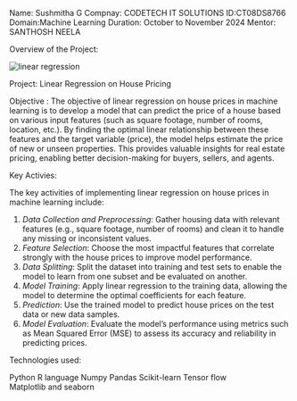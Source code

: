 Name: Sushmitha G
Compnay: CODETECH IT SOLUTIONS
ID:CT08DS8766
Domain:Machine Learning
Duration: October to November 2024
Mentor: SANTHOSH NEELA

Overview of the Project:

![linear regression](https://github.com/user-attachments/assets/05b04455-3328-42b0-a98f-e55a6bdf618e)


Project: Linear Regression on House Pricing

Objective :
The objective of linear regression on house prices in machine learning is to develop a model that can predict the price of a house based on various input features (such as square footage, number of rooms, location, etc.). By finding the optimal linear relationship between these features and the target variable (price), the model helps estimate the price of new or unseen properties. This provides valuable insights for real estate pricing, enabling better decision-making for buyers, sellers, and agents.

Key Activies:

The key activities of implementing linear regression on house prices in machine learning include:
1. *Data Collection and Preprocessing*: Gather housing data with relevant features (e.g., square footage, number of rooms) and clean it to handle any missing or inconsistent values.
2. *Feature Selection*: Choose the most impactful features that correlate strongly with the house prices to improve model performance.
3. *Data Splitting*: Split the dataset into training and test sets to enable the model to learn from one subset and be evaluated on another.
4. *Model Training*: Apply linear regression to the training data, allowing the model to determine the optimal coefficients for each feature.
5. *Prediction*: Use the trained model to predict house prices on the test data or new data samples.
6. *Model Evaluation*: Evaluate the model’s performance using metrics such as Mean Squared Error (MSE) to assess its accuracy and reliability in predicting prices.

Technologies used:

Python 
R language 
Numpy
Pandas
Scikit-learn
Tensor flow
Matplotlib and seaborn
